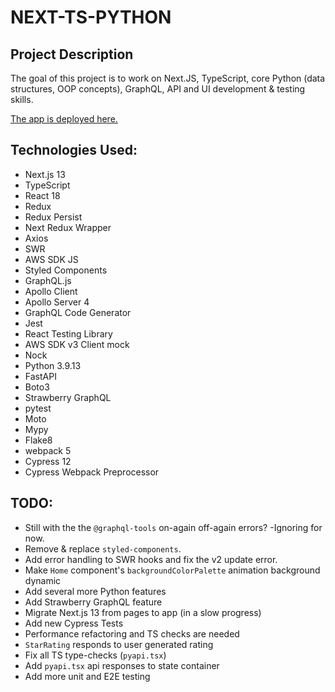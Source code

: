 # NEXT-TS-PYTHON

## Project Description

The goal of this project is to work on Next.JS, TypeScript, core Python (data structures, OOP concepts), GraphQL, API and UI development & testing skills.

[The app is deployed here.](https://portfolio-alexsmith716.vercel.app)

## Technologies Used:
* Next.js 13
* TypeScript
* React 18
* Redux
* Redux Persist
* Next Redux Wrapper
* Axios
* SWR
* AWS SDK JS
* Styled Components
* GraphQL.js
* Apollo Client
* Apollo Server 4
* GraphQL Code Generator
* Jest
* React Testing Library
* AWS SDK v3 Client mock
* Nock
* Python 3.9.13
* FastAPI
* Boto3
* Strawberry GraphQL
* pytest
* Moto
* Mypy
* Flake8
* webpack 5
* Cypress 12
* Cypress Webpack Preprocessor

## TODO:
* Still with the the `@graphql-tools` on-again off-again errors? -Ignoring for now.
* Remove & replace `styled-components`.
* Add error handling to SWR hooks and fix the v2 update error.
* Make `Home` component's `backgroundColorPalette` animation background dynamic
* Add several more Python features
* Add Strawberry GraphQL feature
* Migrate Next.js 13 from pages to app (in a slow progress)
* Add new Cypress Tests
* Performance refactoring and TS checks are needed
* `StarRating` responds to user generated rating
* Fix all TS type-checks (`pyapi.tsx`)
* Add `pyapi.tsx` api responses to state container
* Add more unit and E2E testing
